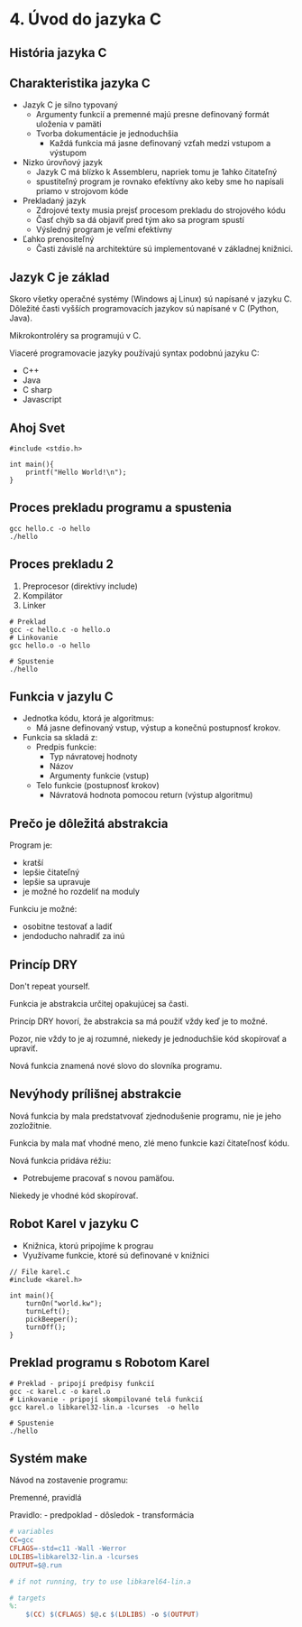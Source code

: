 # 4. Úvod do jazyka C

## História jazyka C


## Charakteristika jazyka C

- Jazyk C je silno typovaný
	- Argumenty funkcií a premenné majú presne definovaný formát uloženia v pamäti
    - Tvorba dokumentácie je jednoduchšia
    	- Každá funkcia má jasne definovaný vzťah medzi vstupom a výstupom
- Nizko úrovňový jazyk
	- Jazyk C má blízko k Assembleru, napriek tomu je 1ahko čitateľný
	- spustiteľný program je rovnako efektívny ako keby sme ho napísali priamo v strojovom kóde
- Prekladaný jazyk
	- Zdrojové texty musia prejsť procesom prekladu do strojového kódu
    - Časť chýb sa dá objaviť pred tým ako sa program spustí
    - Výsledný program je veľmi efektívny
- Ľahko prenositeľný
	- Časti závislé na architektúre sú implementované v základnej knižnici.
	

## Jazyk C je základ

Skoro všetky operačné systémy (Windows aj Linux) sú napísané v jazyku C.
Dôležité časti vyšších programovacích jazykov sú napísané v C (Python, Java).

Mikrokontroléry sa programujú v C.

Viaceré programovacie jazyky používajú syntax podobnú jazyku C:
- C++
- Java
- C sharp
- Javascript


## Ahoj Svet

```clike
#include <stdio.h>

int main(){
    printf("Hello World!\n");
}
``` 
## Proces prekladu programu a spustenia

```shell
gcc hello.c -o hello
./hello
```

## Proces prekladu 2

1. Preprocesor (direktívy include)
1. Kompilátor
1. Linker


```shell
# Preklad
gcc -c hello.c -o hello.o
# Linkovanie
gcc hello.o -o hello

# Spustenie
./hello
```
## Funkcia v jazylu C

- Jednotka kódu, ktorá je algoritmus:
	- Má jasne definovaný vstup, výstup a konečnú postupnosť krokov.
- Funkcia sa skladá z:
	- Predpis funkcie:
		- Typ návratovej hodnoty
    	- Názov
    	- Argumenty funkcie (vstup)
    - Telo funkcie (postupnosť krokov)
    	- Návratová hodnota pomocou return (výstup algoritmu)
        

## Prečo je dôležitá abstrakcia

Program je:

- kratší
- lepšie čitateľný
- lepšie sa upravuje
- je možné ho rozdeliť na moduly

Funkciu je možné:

- osobitne testovať a ladiť
- jendoducho nahradiť za inú


## Princíp DRY

Don't repeat yourself.

Funkcia je abstrakcia určitej opakujúcej sa časti.

Princíp DRY hovorí, že abstrakcia sa má použiť vždy keď je to možné.

Pozor, nie vždy to je aj rozumné, niekedy je jednoduchšie kód skopírovať a upraviť.

Nová funkcia znamená nové slovo do slovníka programu.

## Nevýhody prílišnej abstrakcie

Nová funkcia by mala predstatvovať zjednodušenie programu, nie je jeho zozložitnie.

Funkcia by mala mať vhodné meno, zlé meno funkcie kazí čitateľnosť kódu.

Nová funkcia pridáva réžiu:

- Potrebujeme pracovať s novou pamäťou.

Niekedy je vhodné kód skopírovať.



## Robot Karel v jazyku C

- Knižnica, ktorú pripojíme k prograu
- Využívame funkcie, ktoré sú definované v knižnici


```clike
// File karel.c
#include <karel.h>
  
int main(){
    turnOn("world.kw");
    turnLeft();
    pickBeeper();
    turnOff();
}
```

## Preklad programu s Robotom Karel

```shell
# Preklad - pripojí predpisy funkcií
gcc -c karel.c -o karel.o
# Linkovanie - pripojí skompilované telá funkcií
gcc karel.o libkarel32-lin.a -lcurses  -o hello

# Spustenie
./hello
```

## Systém make

Návod na zostavenie programu:

Premenné, pravidlá

Pravidlo:
	- predpoklad
    - dôsledok
    - transformácia

```makefile
# variables
CC=gcc
CFLAGS=-std=c11 -Wall -Werror
LDLIBS=libkarel32-lin.a -lcurses
OUTPUT=$@.run

# if not running, try to use libkarel64-lin.a

# targets
%:
	$(CC) $(CFLAGS) $@.c $(LDLIBS) -o $(OUTPUT)
```



















